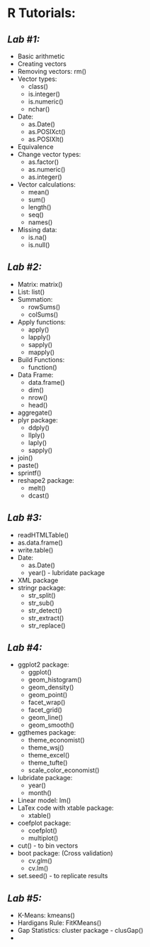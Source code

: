 # **R Tutorials:**

## *Lab #1:*

   * Basic arithmetic
   * Creating vectors
   * Removing vectors: rm()
   * Vector types:
      * class()
      * is.integer()
      * is.numeric()
      * nchar()
   * Date:
      * as.Date()
      * as.POSIXct()
      * as.POSIXlt()
   * Equivalence
   * Change vector types:
      * as.factor()
      * as.numeric()
      * as.integer()
   * Vector calculations:
      * mean()
      * sum()
      * length()
      * seq()
      * names()
   * Missing data:
      * is.na()
      * is.null()

## *Lab #2:*

   * Matrix: matrix()
   * List: list()
   * Summation:
      * rowSums()
      * colSums()
   * Apply functions:
      * apply()
      * lapply()
      * sapply()
      * mapply()
   * Build Functions:
      * function()
   * Data Frame: 
      * data.frame()
      * dim()
      * nrow()
      * head()
   * aggregate()
   * plyr package:
      * ddply()
      * llply()
      * laply()
      * sapply()
   * join()
   * paste()
   * sprintf()
   * reshape2 package:
      * melt()
      * dcast()

## *Lab #3:*

   * readHTMLTable()
   * as.data.frame()
   * write.table()
   * Date:
      * as.Date()
      * year() - lubridate package
   * XML package 
   * stringr package:
      * str_split()
      * str_sub()
      * str_detect()
      * str_extract()
      * str_replace()

## *Lab #4:*

   * ggplot2 package:
      * ggplot()
      * geom_histogram()
      * geom_density()
      * geom_point()
      * facet_wrap()
      * facet_grid()
      * geom_line()
      * geom_smooth()
   * ggthemes package:
      * theme_economist()
      * theme_wsj()
      * theme_excel()
      * theme_tufte()
      * scale_color_economist()
   * lubridate package:
      * year()
      * month()
   * Linear model: lm()
   * LaTex code with xtable package:
      * xtable()
   * coefplot package:
      * coefplot()
      * multiplot()
   * cut() - to bin vectors
   * boot package: (Cross validation)
      * cv.glm()
      * cv.lm()
   * set.seed() - to replicate results

## *Lab #5:*

   * K-Means: kmeans()
   * Hardigans Rule: FitKMeans()
   * Gap Statistics: cluster package - clusGap()
   * 


